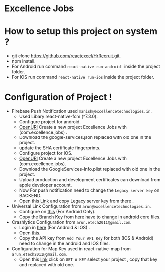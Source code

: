 # Excellence Jobs

# How to setup this project on system ?
* git clone https://github.com/reactexcel/HrRecruit.git.
* npm install.
* For Android run command ```react-native run-android ``` inside  the project folder.
* For IOS run command ```react-native run-ios```  inside the project folder.

# Configuration of Project !
* Firebase Push Notification used ```manish@excellencetechnologies.in```.
  * Used Libary react-native-fcm (^7.3.0).
  * Configure project for android.
  * [OpenURl](https://console.firebase.google.com/u/0/) Create a new project Excellence Jobs with (com.excellence.jobs) .
  * Download the google-services.json replaced with old one in the project.
  * update the SHA certificate fingerprints.
  * Configure project for IOS.
  * [OpenURl](https://console.firebase.google.com/u/0/) Create a new project Excellence Jobs with (com.excellence.jobs).
  * Download the GoogleServices-Info.plist replaced with old one in the project.
  * Upload production and development certificates can download from apple developer account.
  * Now For push notification need to change the ```Legacy server key``` on BACKEND.
  * Open this [Link](https://console.firebase.google.com/u/0/project/excellence-jobs-b45cc/settings/cloudmessaging/ios:com.excellence.jobs ) and copy Legacy server key from there .
* Universal Link Configuration from ```arun@excellencetechnologies.in```.
  * Configure on [this](https://branch.io/) (For Android Only).
  * Copy the Branch Key from [here](https://dashboard.branch.io/account-settings/app) have to change in android core files.
* Crashlytics Configuration from ```arun.etech2011@gmail.com```.
  * Login in [here](https://www.fabric.io/) (For Android & IOS) .
  * Open [this](https://fabric.io/kits/android/crashlytics/install).
  * Copy the API key from ```Add Your API Key``` for both (IOS & Android) need to change in the android and IOS files.
* Configuration for Map Key used in react-native-map from ```arun.etech2011@gmail.com```.
  * Open this [link](https://developers.google.com/maps/documentation/android-api/signup) click on ```GET A KEY``` select your project , copy that key and replaced with old one.
